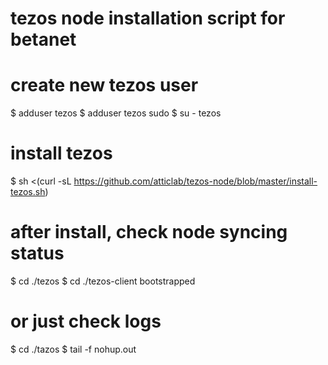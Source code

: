 # tezos node installation script for betanet



# create new tezos user
$ adduser tezos
$ adduser tezos sudo
$ su - tezos

# install tezos
$ sh <(curl -sL https://github.com/atticlab/tezos-node/blob/master/install-tezos.sh)

# after install, check node syncing status
$ cd ./tezos
$ cd ./tezos-client bootstrapped 

# or just check logs 
$ cd ./tazos
$ tail -f nohup.out 

